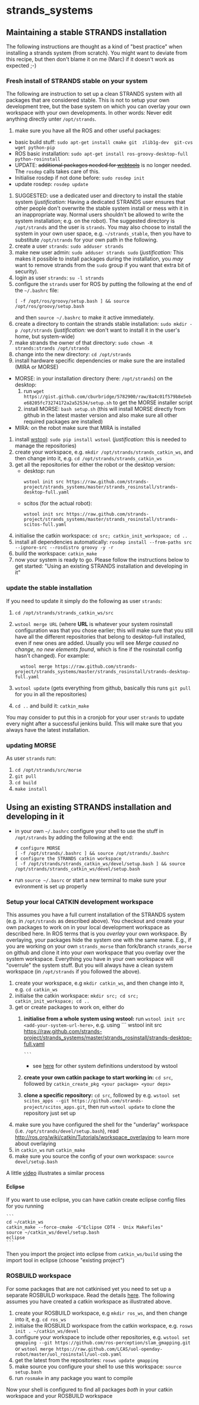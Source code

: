 strands_systems
===============

## Maintaining a stable STRANDS installation

The following instructions are thought as a kind of "best practice" when installing a strands system (from scratch). You might want to deviate from this recipe, but then don't blame it on me (Marc) if it doesn't work as expected ;-)

### Fresh install of STRANDS stable on your system

The following are instruction to set up a clean STRANDS system with all packages that are considered stable. This is not to setup your own development tree, but the base system on which you can overlay your own workspace with your own developments. In other words: Never edit anything directly unter `/opt/strands`.

1. make sure you have all the ROS and other useful packages:
  * basic build stuff: `sudo apt-get install cmake git  zlib1g-dev  git-cvs wget python-pip`
  * ROS basic installation: `sudo apt-get install ros-groovy-desktop-full python-rosinstall` 
  * UPDATE: ~~additional packages needed for [webtools](https://github.com/strands-project/strands_webtools)~~ is no longer needed. The `rosdep` calls takes care of this.
  * Initialise rosdep if not done before: `sudo rosdep init`
  * update rosdep: `rosdep update`

1. SUGGESTED: use a dedicated user and directory to install the stable system (*justification:*  Having a dedicated STRANDS user ensures that other people don't overwrite the stable system install or mess with it in an inappropriate way. Normal users shouldn't be allowed to write the system installation; e.g. on the robot). The suggested directory is `/opt/strands` and the user is `strands`. You may also choose to install the system in your own user space, e.g. `~/strands_stable`, then you have to substitute `/opt/strands` for your own path in the following.
  1. create a user `strands`: `sudo adduser strands` 
  1. make new user admin: `sudo adduser strands sudo` (*justification:* This makes it possible to install packages during the installation, you *may* want to remove strands from the `sudo` group if you want that extra bit of security).
  1. login as user `strands`: `su -l strands` 
  1. configure the `strands` user for ROS by putting the following at the end of the `~/.bashrc` file:
      ```
      [ -f /opt/ros/groovy/setup.bash ] && source /opt/ros/groovy/setup.bash    
      ```
     and then `source ~/.bashrc` to make it active immediately.
  1. create a directory to contain the strands stable installation: `sudo mkdir -p /opt/strands` (*justification:* we don't want to install it in the user's home, but system-wide)
  1. make strands the owner of that directory: `sudo chown -R strands:strands /opt/strands`
  1. change into the new directory: `cd /opt/strands`
1. install hardware specific dependencies or make sure the are installed (MIRA or MORSE)
  * MORSE: in your installation directory (here: `/opt/strands`) on the desktop:
      1. run `wget https://gist.github.com/cburbridge/5782900/raw/8a4c01f579b8e5ebe68205fc73274172a2a52534/setup.sh` to get the MORSE installer script
      1. install MORSE: `bash setup.sh` (this will install MORSE directly from github in the latest master version and also make sure all other required packages are installed)
  * MIRA: on the robot make sure that MIRA is installed
1. install [wstool](http://ros.org/wiki/wstool): `sudo pip install wstool` (*justification:* this is needed to manage the repositories)
1. create your workspace, e.g. `mkdir /opt/strands/strands_catkin_ws`, and then change into it, e.g. `cd /opt/strands/strands_catkin_ws`
1. get all the repositories for either the robot or the desktop version:
      * desktop: run 
           ```
           wstool init src https://raw.github.com/strands-project/strands_systems/master/strands_rosinstall/strands-desktop-full.yaml
           
           ```
      * scitos (for the actual robot): 
           ```
           wstool init src https://raw.github.com/strands-project/strands_systems/master/strands_rosinstall/strands-scitos-full.yaml

           ```
1. initialise the catkin workspace: `cd src; catkin_init_workspace; cd ..` 
1. install all dependencies automatically: `rosdep install --from-paths src --ignore-src --rosdistro groovy -y -r`
1. build the workspace: `catkin_make`
1. now your system is ready to go. Please follow the instructions below to get started: "Using an existing STRANDS installation and developing in it"    



### update the stable installation
If you need to update it simply do the following as user `strands`: 
  1. `cd /opt/strands/strands_catkin_ws/src`
  1. `wstool merge URL` (where <strong>URL</strong> is whatever your system rosinstall configuration was that you chose earlier; this will make sure that you still have all the different repositories that belong to desktop-full installed, even if new ones are added. Usually you will see *Merge caused no change, no new elements found*, which is fine if the rosinstall config hasn't changed). For example:
           
           wstool merge https://raw.github.com/strands-project/strands_systems/master/strands_rosinstall/strands-desktop-full.yaml
           
  1. `wstool update` (gets everything from github, basically this runs `git pull` for you in all the repositories)
  1. `cd ..` and build it: `catkin_make`
 
You may consider to put this in a cronjob for your user `strands` to update every night after a successful jenkins build. This will make sure that you always have the latest installation.

### updating MORSE
As user `strands` run:

 1. `cd /opt/strands/src/morse`
 1. `git pull`
 1. `cd build`
 1. `make install`


## Using an existing STRANDS installation and developing in it
* in your own `~/.bashrc` configure your shell to use the stuff in `/opt/strands` by adding the following at the end:
    ```
    # configure MORSE
    [ -f /opt/strands/.bashrc ] && source /opt/strands/.bashrc
    # configure the STRANDS catkin workspace
    [ -f /opt/strands/strands_catkin_ws/devel/setup.bash ] && source /opt/strands/strands_catkin_ws/devel/setup.bash

    ```
* run `source ~/.basrc` or start a new terminal to make sure your evironment is set up properly

### Setup your local CATKIN development workspace
This assumes you have a full current installation of the STRANDS system (e.g. in `/opt/strands` as described above). You checkout and create your own packages to work on in your local development workspace as described here. In ROS terms that is you *overlay* your own workspace. By overlaying, your packages hide the system one with the same name. E.g., if you are working on your own `strands_morse` than fork/branch `strands_morse` on github and clone it into your *own* workspace that you overlay over the system workspace. Everything you have in your own workspace will "overrule" the system stuff. But you will always have a clean system workspace (in `/opt/strands` if you followed the above).

1. create your workspace, e.g `mkdir catkin_ws`, and then change into it, e.g. `cd catkin_ws`
1. initialse the catkin workspace: `mkdir src; cd src; catkin_init_workspace; cd ..`
1. get or create packages to work on, either do
    1. **initialise from a whole system using wstool:**  run `wstool init src <add-your-system-url-here>`, e.g. using
           ```
           wstool init src https://raw.github.com/strands-project/strands_systems/master/strands_rosinstall/strands-desktop-full.yaml
           
           ```
        * see [here](https://github.com/strands-project/strands_systems/tree/master/strands_rosinstall) for other system definitions understood by wstool
    1. **create your own catkin package to start working in:** `cd src`, followed by `catkin_create_pkg <your package> <your deps>`
    1. **clone a specific repository:** `cd src`, followed by e.g. `wstool set scitos_apps --git https://github.com/strands-project/scitos_apps.git`, then run `wstool update` to clone the repository just set up
1. make sure you have configured the shell for the "underlay" workspace (i.e. `/opt/strands/devel/setup.bash`), read http://ros.org/wiki/catkin/Tutorials/workspace_overlaying to learn more about overlaying
1. in `catkin_ws` run `catkin_make`
1. make sure you source the config of your own workspace: `source devel/setup.bash`

A little [video](http://ascii.io/a/3882) illustrates a similar process 

#### Eclipse

If you want to use eclipse, you can have catkin create eclipse config files for you running

    ```
    cd ~/catkin_ws
    catkin_make --force-cmake -G"Eclipse CDT4 - Unix Makefiles"
    source ~/catkin_ws/devel/setup.bash
    eclipse
    ```

Then you import the project into eclipse from `catkin_ws/build` using the import tool in eclipse (choose "existing project")


### ROSBUILD workspace
For some packages that are not catkinised yet you need to set up a separate ROSBUILD workspace. Read the details [here](http://ros.org/wiki/catkin/Tutorials/using_rosbuild_with_catkin). The following assumes you have created a catkin workspace as illustrated above.

1. create your ROSBUILD workspace, e.g `mkdir ros_ws`, and then change into it, e.g. `cd ros_ws`
1. initialse the ROSBUILD workspace from the catkin workspace, e.g. `rosws init . ~/catkin_ws/devel`
1. configure your workspace to include other repositories, e.g. `wstool set gmapping --git https://github.com/ros-perception/slam_gmapping.git` or `wstool merge https://raw.github.com/LCAS/uol-openday-robot/master/uol_rosinstall/uol-cob.yaml`
1. get the latest from the repositories: `rosws update gmapping`
1. make source you configure your shell to use this workspace: `source setup.bash`
1. run `rosmake` in any package you want to compile 

Now your shell is configured to find all packages *both* in your catkin workspace and your ROSBUILD workspace
